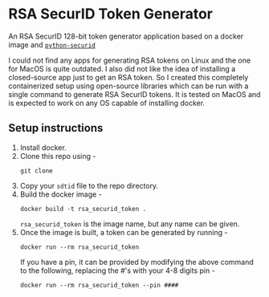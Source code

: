# RSA SecurID Token Generator
An RSA SecurID 128-bit token generator application based on a docker image and [`python-securid`](https://github.com/andreax79/python-securid)

I could not find any apps for generating RSA tokens on Linux and the one for MacOS is quite outdated. I also did not like the idea of installing a closed-source app just to get an RSA token. So I created this completely containerized setup using open-source libraries which can be run with a single command to generate RSA SecurID tokens. It is tested on MacOS and is expected to work on any OS capable of installing docker.

## Setup instructions
1. Install docker. 
2. Clone this repo using - 
    ````
    git clone 
    ````
3. Copy your `sdtid` file to the repo directory. 
4. Build the docker image - 
    ````
    docker build -t rsa_securid_token .
    ````
    `rsa_securid_token` is the image name, but any name can be given.
5. Once the image is built, a token can be generated by running - 
    ````
    docker run --rm rsa_securid_token
    ````
    If you have a pin, it can be provided by modifying the above command to the following, replacing the #'s with your 4-8 digits pin -
    ````
    docker run --rm rsa_securid_token --pin ####
    ````


